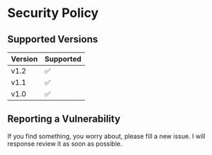 # Security Policy

## Supported Versions

| Version | Supported          |
| ------- | ------------------ |
| v1.2    | :white_check_mark: |
| v1.1    | :white_check_mark: |
| v1.0    | :white_check_mark: 
<!--
| v1.0    | :x:                |
-->

## Reporting a Vulnerability

If you find something, you worry about, please fill a new issue. I will response review it as soon as possible.
